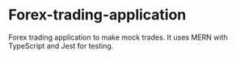 # Forex-trading-application
Forex trading application to make mock trades. It uses MERN with TypeScript and Jest for testing.
